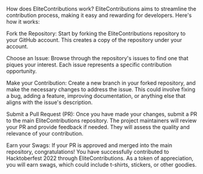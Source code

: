 How does EliteContributions work?
EliteContributions aims to streamline the contribution process, making it easy and rewarding for developers. Here's how it works:

Fork the Repository: Start by forking the EliteContributions repository to your GitHub account. This creates a copy of the repository under your account.

Choose an Issue: Browse through the repository's issues to find one that piques your interest. Each issue represents a specific contribution opportunity.

Make your Contribution: Create a new branch in your forked repository, and make the necessary changes to address the issue. This could involve fixing a bug, adding a feature, improving documentation, or anything else that aligns with the issue's description.

Submit a Pull Request (PR): Once you have made your changes, submit a PR to the main EliteContributions repository. The project maintainers will review your PR and provide feedback if needed. They will assess the quality and relevance of your contribution.

Earn your Swags: If your PR is approved and merged into the main repository, congratulations! You have successfully contributed to Hacktoberfest 2022 through EliteContributions. As a token of appreciation, you will earn swags, which could include t-shirts, stickers, or other goodies.
